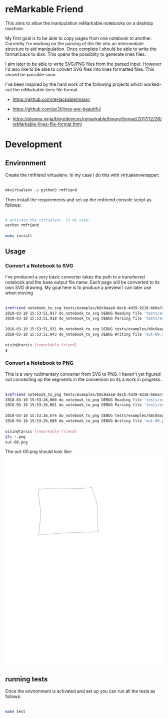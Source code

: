 # reMarkable Friend

This aims to allow the manipulation reMarkable notebooks on a desktop machine.

My first goal is to be able to copy pages from one notebook to another.
Currently I'm working on the parsing of the file into an intermediate
structure to aid manipulation. Once complete I should be able to write the
format back to disk. This opens the possiblity to generate lines files.

I aim later to be able to write SVG/PNG files from the parsed input. However
I'd also like to be able to convert SVG files into lines formatted files. This
should be possible soon.

I've been inspired by the hard work of the following projects which worked-out
the reMarkable lines file format.

 - https://github.com/reHackable/maxio

 - https://github.com/ax3l/lines-are-beautiful

 - https://plasma.ninja/blog/devices/remarkable/binary/format/2017/12/26/reMarkable-lines-file-format.html

# Development

## Environment


Create the rmfriend virtualenv. In my case I do this with virtualenvwrapper:

```bash

mkvirtualenv -p python3 rmfriend

```

Then install the requirements and set up the rmfriend console script as follows:

```bash

# activate the virtualenv. In my case:
workon rmfriend

make install

```

## Usage


### Convert a Notebook to SVG

I've produced a very basic converter takes the path to a transferred notebook
and the base output file name. Each page will be converted to its own SVG
drawing. My goal here is to produce a preview I can later use when moving

```bash

$rmfriend notebook_to_svg tests/examples/b8c0aaa8-decb-4d39-9218-b66a7418aef9.lines  out
2018-03-10 15:53:51,917 do_notebook_to_svg DEBUG Reading file 'tests/examples/b8c0aaa8-decb-4d39-9218-b66a7418aef9.lines'
2018-03-10 15:53:51,918 do_notebook_to_svg DEBUG Parsing file 'tests/examples/b8c0aaa8-decb-4d39-9218-b66a7418aef9.lines'

2018-03-10 15:53:51,931 do_notebook_to_svg DEBUG tests/examples/b8c0aaa8-decb-4d39-9218-b66a7418aef9.lines has '1' pages.
2018-03-10 15:53:51,943 do_notebook_to_svg DEBUG Writing file 'out-00.svg'.

oisin@tarsis [remarkable-friend]
$

```

### Convert a Notebook to PNG

This is a very rudimentary converter from SVG to PNG. I haven't yet figured out connecting up the segments in the conversion so its a work in progress.

```bash

$rmfriend notebook_to_png tests/examples/b8c0aaa8-decb-4d39-9218-b66a7418aef9.lines  out
2018-03-10 15:53:26,660 do_notebook_to_png DEBUG Reading file 'tests/examples/b8c0aaa8-decb-4d39-9218-b66a7418aef9.lines'
2018-03-10 15:53:26,661 do_notebook_to_png DEBUG Parsing file 'tests/examples/b8c0aaa8-decb-4d39-9218-b66a7418aef9.lines'

2018-03-10 15:53:26,674 do_notebook_to_png DEBUG tests/examples/b8c0aaa8-decb-4d39-9218-b66a7418aef9.lines has '1' pages.
2018-03-10 15:53:26,688 do_notebook_to_png DEBUG Writing file 'out-00.png'.

oisin@tarsis [remarkable-friend]
$ls *.png
out-00.png


```

The out-00.png should look like:
![alt text](https://github.com/oisinmulvihill/remarkable-friend/raw/master/out-00.png "out-00.png")


## running tests

Once the environment is activated and set up you can run all the tests as follows:

```bash

make test

```
